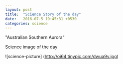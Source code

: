```yaml
---
layout: post
title:  "Science Story of the day"
date:   2016-07-5 19:45:31 +0530
categories: science
---
```

"Australian Southern Aurora"

Science image of the day

![science-picture] (http://oi64.tinypic.com/dwua9v.jpg)
